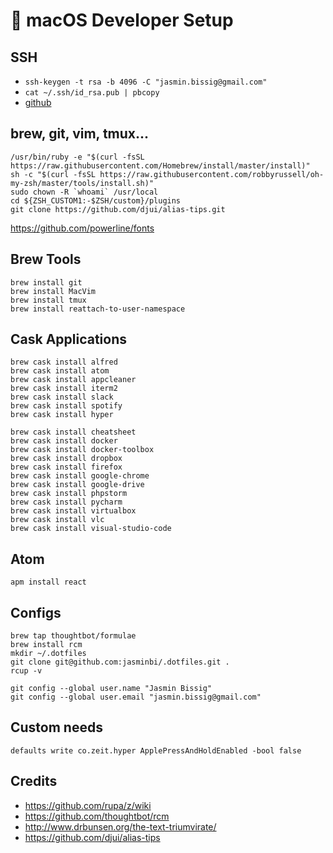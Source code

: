 #  macOS Developer Setup

## SSH
- `ssh-keygen -t rsa -b 4096 -C "jasmin.bissig@gmail.com"`
- `cat ~/.ssh/id_rsa.pub | pbcopy`
- [github](https://github.com/settings/keys)


## brew, git, vim, tmux...
```
/usr/bin/ruby -e "$(curl -fsSL https://raw.githubusercontent.com/Homebrew/install/master/install)"
sh -c "$(curl -fsSL https://raw.githubusercontent.com/robbyrussell/oh-my-zsh/master/tools/install.sh)"
sudo chown -R `whoami` /usr/local
cd ${ZSH_CUSTOM1:-$ZSH/custom}/plugins
git clone https://github.com/djui/alias-tips.git
```

https://github.com/powerline/fonts

## Brew Tools
```
brew install git
brew install MacVim
brew install tmux
brew install reattach-to-user-namespace
```

## Cask Applications
```
brew cask install alfred
brew cask install atom
brew cask install appcleaner
brew cask install iterm2
brew cask install slack
brew cask install spotify
brew cask install hyper

brew cask install cheatsheet
brew cask install docker
brew cask install docker-toolbox
brew cask install dropbox
brew cask install firefox
brew cask install google-chrome
brew cask install google-drive
brew cask install phpstorm
brew cask install pycharm
brew cask install virtualbox
brew cask install vlc
brew cask install visual-studio-code

```

## Atom
```
apm install react
```

## Configs
```
brew tap thoughtbot/formulae
brew install rcm
mkdir ~/.dotfiles
git clone git@github.com:jasminbi/.dotfiles.git .
rcup -v

git config --global user.name "Jasmin Bissig"
git config --global user.email "jasmin.bissig@gmail.com"
```

## Custom needs
`defaults write co.zeit.hyper ApplePressAndHoldEnabled -bool false`

## Credits
- https://github.com/rupa/z/wiki
- https://github.com/thoughtbot/rcm
- http://www.drbunsen.org/the-text-triumvirate/
- https://github.com/djui/alias-tips
